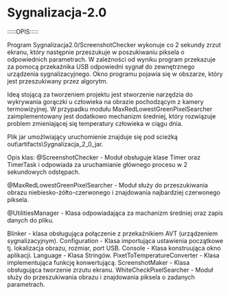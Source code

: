 # Sygnalizacja-2.0

:::::OPIS:::::

Program Sygnalizacja2.0/ScreenshotChecker wykonuje co 2 sekundy zrzut ekranu, który następnie przeszukuje w poszukiwaniu piksela o odpowiednich parametrach. W zależności od wyniku program przekazuje za pomocą przekaźnika USB odpowiedni sygnał do zewnętrznego urządzenia sygnalizacyjnego. Okno programu pojawia się w obszarze, który jest przeszukiwany przez algorytm.

Ideą stojącą za tworzeniem projektu jest stworzenie narzędzia do wykrywania gorączki u człowieka na obrazie pochodzącym z kamery termowizyjnej. W przypadku modułu MaxRedLowestGreenPixelSearcher zaimplementowany jest dodatkowo mechanizm średniej, który rozwiązuje problem zmieniającej się temperatury człowieka w ciągu dnia.

Plik jar umożlwiający uruchomienie znajduje się pod scieżką out\artifacts\Sygnalizacja_2_0_jar.







Opis klas:
@ScreenshotChecker - Moduł obsługuje klase Timer oraz TimerTask i odpowiada za uruchamianie głównego procesu w 2 sekundowych odstępach.

@MaxRedLowestGreenPixelSearcher - Moduł służy do przeszukiwania obrazu niebiesko-żółto-czerwonego i znajdowania najbardziej czerwonego piksela. 

@UtilitiesManager - Klasa odpowiadająca za machanizm średniej oraz zapis danych do pliku.


Blinker - klasa obsługująca połączenie z przekaźnikiem AVT (urządzeniem sygnalizacyjnym).
Configuration - Klasa importująca ustawienia początkowe tj. lokalizacja obrazu, rozmiar, port USB.
Console - Klasa konstruująca okno aplikacji.
Language - Klasa Stringów.
PixetToTemperatureConverter - Klasa implementująca funkcję konwertującą.
ScreenshotMaker - Klasa obsługująca tworzenie zrzutu ekranu.
WhiteCheckPixelSearcher - Moduł służy do przeszukiwania obrazu i znajdowania piksela o zadanych parametrach.
